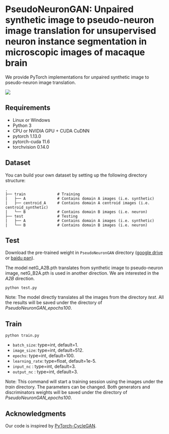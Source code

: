 # PseudoNeuronGAN: Unpaired synthetic image to pseudo-neuron image translation for unsupervised neuron instance segmentation in microscopic images of macaque brain

We provide PyTorch implementations for unpaired synthetic image to pseudo-neuron image translation.

![](images/results.png)


## Requirements
- Linux or Windows
- Python 3
- CPU or NVIDIA GPU + CUDA CuDNN
- pytorch 1.13.0
- pytorch-cuda 11.6
- torchvision 0.14.0


## Dataset

You can build your own dataset by setting up the following directory structure:

    .
    ├── train              # Training
    |   ├── A              # Contains domain A images (i.e. synthetic)
    |   ├── centroid_A     # Contains domain A centroid images (i.e. centroid_synthetic)
    |   └── B              # Contains domain B images (i.e. neuron)
    ├── test               # Testing
    |   ├── A              # Contains domain A images (i.e. synthetic)
    |   └── B              # Contains domain B images (i.e. neuron)


## Test

Download the pre-trained weight in ```PseudoNeuronGAN``` directory ([google drive](https://drive.google.com/drive/...) or [baidu pan](https://pan.baidu.com/s/1VaocTBdpDhHUEEtN1XSrhg?pwd=mrjq)).

The model netG_A2B.pth translates from synthetic image to pseudo-neuron image, netG_B2A.pth is used in another direction. We are interested in the *A2B* direction.

```
python test.py 
``` 

Note: 
The model directly translates all the images from the directory *test*. All the results will be saved under the directory of *PseudoNeuronGAN_epochs100*. 



## Train

```
python train.py 
``` 

* `batch_size`: type=int, default=1.
* `image_size`: type=int, default=512.
* `epochs`: type=int, default=100.
* `learning_rate`: type=float, default=1e-5.
* `input_nc` : type=int, default=3.
* `output_nc` : type=int, default=3.


Note: 
This command will start a training session using the images under the *train* directory. The parameters can be changed. Both generators and discriminators weights will be saved under the directory of *PseudoNeuronGAN_epochs100*. 


## Acknowledgments
Our code is inspired by [PyTorch-CycleGAN](https://github.com/aitorzip/PyTorch-CycleGAN).
